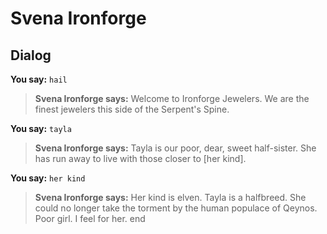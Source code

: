 # Svena Ironforge
## Dialog

**You say:** `hail`



>**Svena Ironforge says:** Welcome to Ironforge Jewelers. We are the finest jewelers this side of the Serpent's Spine.

**You say:** `tayla`



>**Svena Ironforge says:** Tayla is our poor, dear, sweet half-sister. She has run away to live with those closer to [her kind].

**You say:** `her kind`



>**Svena Ironforge says:** Her kind is elven. Tayla is a halfbreed. She could no longer take the torment by the human populace of Qeynos. Poor girl. I feel for her.
end
